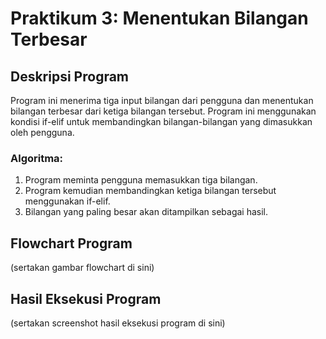 # Praktikum 3: Menentukan Bilangan Terbesar

## Deskripsi Program
Program ini menerima tiga input bilangan dari pengguna dan menentukan bilangan terbesar dari ketiga bilangan tersebut. Program ini menggunakan kondisi if-elif untuk membandingkan bilangan-bilangan yang dimasukkan oleh pengguna.

### Algoritma:
1.  Program meminta pengguna memasukkan tiga bilangan.
2. Program kemudian membandingkan ketiga bilangan tersebut menggunakan if-elif.
3. Bilangan yang paling besar akan ditampilkan sebagai hasil.

## Flowchart Program
(sertakan gambar flowchart di sini)

## Hasil Eksekusi Program
(sertakan screenshot hasil eksekusi program di sini)